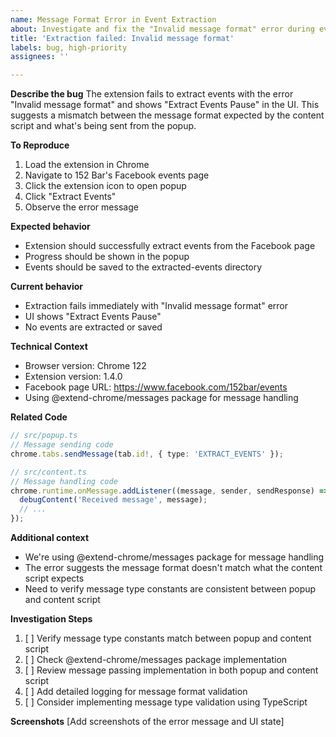 ```yaml
---
name: Message Format Error in Event Extraction
about: Investigate and fix the "Invalid message format" error during event extraction
title: 'Extraction failed: Invalid message format'
labels: bug, high-priority
assignees: ''

---
```


**Describe the bug**
The extension fails to extract events with the error "Invalid message format" and shows "Extract Events Pause" in the UI. This suggests a mismatch between the message format expected by the content script and what's being sent from the popup.

**To Reproduce**
1. Load the extension in Chrome
2. Navigate to 152 Bar's Facebook events page
3. Click the extension icon to open popup
4. Click "Extract Events"
5. Observe the error message

**Expected behavior**
- Extension should successfully extract events from the Facebook page
- Progress should be shown in the popup
- Events should be saved to the extracted-events directory

**Current behavior**
- Extraction fails immediately with "Invalid message format" error
- UI shows "Extract Events Pause"
- No events are extracted or saved

**Technical Context**
- Browser version: Chrome 122
- Extension version: 1.4.0
- Facebook page URL: https://www.facebook.com/152bar/events
- Using @extend-chrome/messages package for message handling

**Related Code**
```typescript
// src/popup.ts
// Message sending code
chrome.tabs.sendMessage(tab.id!, { type: 'EXTRACT_EVENTS' });

// src/content.ts
// Message handling code
chrome.runtime.onMessage.addListener((message, sender, sendResponse) => {
  debugContent('Received message', message);
  // ...
});
```

**Additional context**
- We're using @extend-chrome/messages package for message handling
- The error suggests the message format doesn't match what the content script expects
- Need to verify message type constants are consistent between popup and content script

**Investigation Steps**
1. [ ] Verify message type constants match between popup and content script
2. [ ] Check @extend-chrome/messages package implementation
3. [ ] Review message passing implementation in both popup and content script
4. [ ] Add detailed logging for message format validation
5. [ ] Consider implementing message type validation using TypeScript

**Screenshots**
[Add screenshots of the error message and UI state] 
